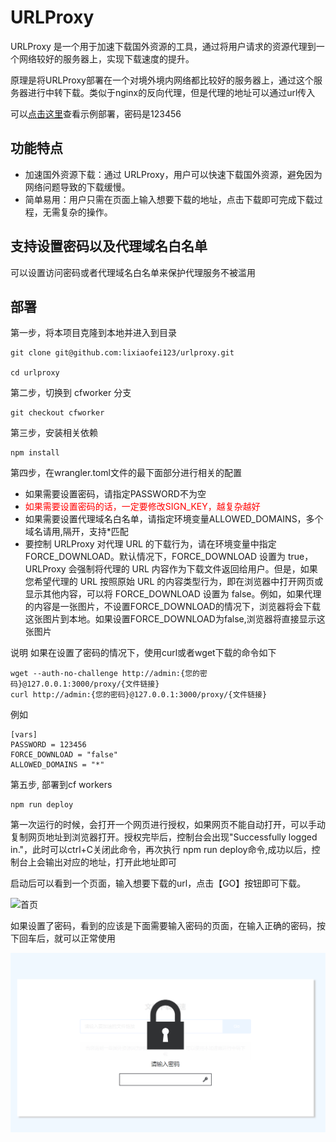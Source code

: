 # URLProxy

URLProxy 是一个用于加速下载国外资源的工具，通过将用户请求的资源代理到一个网络较好的服务器上，实现下载速度的提升。

原理是将URLProxy部署在一个对境外境内网络都比较好的服务器上，通过这个服务器进行中转下载。类似于nginx的反向代理，但是代理的地址可以通过url传入

可以[点击这里](https://urlproxy.lixiaofei123.workers.dev)查看示例部署，密码是123456

## 功能特点

- 加速国外资源下载：通过 URLProxy，用户可以快速下载国外资源，避免因为网络问题导致的下载缓慢。
- 简单易用：用户只需在页面上输入想要下载的地址，点击下载即可完成下载过程，无需复杂的操作。

## 支持设置密码以及代理域名白名单

可以设置访问密码或者代理域名白名单来保护代理服务不被滥用

## 部署

第一步，将本项目克隆到本地并进入到目录

```
git clone git@github.com:lixiaofei123/urlproxy.git

cd urlproxy
```

第二步，切换到 cfworker 分支

```
git checkout cfworker
```

第三步，安装相关依赖

```
npm install
```

第四步，在wrangler.toml文件的最下面部分进行相关的配置
 

 - 如果需要设置密码，请指定PASSWORD不为空 
 - <span style="color:red">如果需要设置密码的话，一定要修改SIGN_KEY，越复杂越好</span>
 - 如果需要设置代理域名白名单，请指定环境变量ALLOWED_DOMAINS，多个域名请用,隔开，支持*匹配
 - 要控制 URLProxy 对代理 URL 的下载行为，请在环境变量中指定 FORCE_DOWNLOAD。默认情况下，FORCE_DOWNLOAD 设置为 true，URLProxy 会强制将代理的 URL 内容作为下载文件返回给用户。但是，如果您希望代理的 URL 按照原始 URL 的内容类型行为，即在浏览器中打开网页或显示其他内容，可以将 FORCE_DOWNLOAD 设置为 false。例如，如果代理的内容是一张图片，不设置FORCE_DOWNLOAD的情况下，浏览器将会下载这张图片到本地。如果设置FORCE_DOWNLOAD为false,浏览器将直接显示这张图片

说明
如果在设置了密码的情况下，使用curl或者wget下载的命令如下

```
wget --auth-no-challenge http://admin:{您的密码}@127.0.0.1:3000/proxy/{文件链接}
curl http://admin:{您的密码}@127.0.0.1:3000/proxy/{文件链接}
```


例如
 
 ```
 [vars]
PASSWORD = 123456
FORCE_DOWNLOAD = "false"
ALLOWED_DOMAINS = "*"
 ```

 第五步, 部署到cf workers

 ```
 npm run deploy
 ```

 第一次运行的时候，会打开一个网页进行授权，如果网页不能自动打开，可以手动复制网页地址到浏览器打开。授权完毕后，控制台会出现"Successfully logged in."，此时可以ctrl+C关闭此命令，再次执行 npm run deploy命令,成功以后，控制台上会输出对应的地址，打开此地址即可


启动后可以看到一个页面，输入想要下载的url，点击【GO】按钮即可下载。

![首页]([index.png](https://raw.githubusercontent.com/lixiaofei123/urlproxy/master/index.png))

如果设置了密码，看到的应该是下面需要输入密码的页面，在输入正确的密码，按下回车后，就可以正常使用

![输入密码](https://raw.githubusercontent.com/lixiaofei123/urlproxy/master/lock.png)